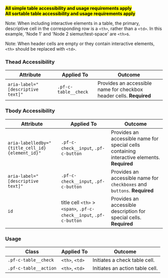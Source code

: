 
<mark>**All simple table accessibility and usage requirements apply**</mark>
<br>
<mark>**All sortable table accessibility and usage requirements apply**</mark>
<br>

Note: When including interactive elements in a table, the primary, descriptive cell in the corresponding row is a `<th>`, rather than a `<td>`. In this example, 'Node 1' and 'Node 2 siemur/test-space' are `<th>`s. 

Note: When header cells are empty or they contain interactive elements, `<th>` should be replaced with `<td>`.


### Thead Accessibility
| Attribute | Applied To | Outcome |
| -- | -- | -- |
| `aria-label="[descriptive text]"` | `.pf-c-table__check` | Provides an accessible name for checkbox header cells. **Required** |

### Tbody Accessibility
| Attribute | Applied To | Outcome |
| -- | -- | -- |
| `aria-labelledby="{title_cell_id} {element_id}"` | `.pf-c-check__input`, `.pf-c-button`  | Provides an accessible name for special cells containing interactive elements. **Required** |
| `aria-label="[descriptive text]"`  | `.pf-c-check__input`, `.pf-c-button`  | Provides an accessible name for `checkboxes` and `buttons`. **Required** |
| `id`  | title cell `<th>` > `<span>`, `.pf-c-check__input`, `.pf-c-button`  | Provides an accessible description for special cells. **Required** |


### Usage

| Class | Applied To | Outcome |
| -- | -- | -- |
| `.pf-c-table__check`  | `<th>`, `<td>` | Initiates a check table cell. |
| `.pf-c-table__action` | `<th>`, `<td>` | Initiates an action table cell. |
